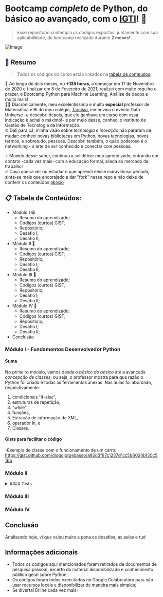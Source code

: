 # Bootcamp _completo_ de Python, do básico ao avançado, com o [IGTI](https://www.igti.com.br/custom/bootcamps-gratuitos/)! 🚀

> Esse repositório contempla os códigos expostos, juntamente com sua aplicabilidade, do bootcamp realizado durante **2 meses!**

![Image](https://raw.githubusercontent.com/diogojorgebasso/bootcamp-python-igti/f8a88dd16406884f20a3cbc65295e2fc84d7a8ef/certificado_diogojbasso)
## 📘 Resumo

> Todos os códigos do curso estão linkados na [tabela de conteúdos](#table_of_contents "Tabela de Conteúdos").

💜 Ao longo de dois meses, ou **+135 horas**, a começar em 17 de Novembro de 2020 e finalizar em 8 de Fevereiro de 2021, realizei com muito orgulho e prazer, o Bootcamp Python para Machine Learning, Análise de dados e muito mais!
<br>
👨‍🏫 Diacronicamente, meu excelentíssimo e muito **especial** professor de Matemática e BI do meu colégio, [Tarcísio](https://github.com/Taaaaaar), me enviou o evento Data Universe -e descobri depois, que ele ganhava um curso com essa indicação e achei o máximo!- e por meio desse, conheci o Instituto de Gestão de Tecnologia da Informação.
<br>
⏰ Dali para cá, minha visão sobre _tecnologia e inovação_ não pararam de mudar: conheci novas bibliotecas em Python, novas tecnologias, novos termos, e sobretudo, pessoas. Descobri também, o quão poderoso é o networking - a arte de ser conhecido e conectar com pessoas.
<br>

💡 Munido desse saber, continuo a solidificar meu aprendizado, entrando em contato -cada vez mais- com a educação formal, aliada ao mercado de trabalho!
<br>
🔥 Caso queira ver ou estudar o que aprendi nesse maravilhoso período, sinta-se mais que encorajado a dar "fork" nesse repo e não deixe de conferir os conteúdos [abaixo](#table_of_contents)

## 📋 Tabela de Conteúdos:

<a name="table_of_contents"></a>

- Módulo I 😀
  - Resumo do aprendizado;
  - Códigos (curtos) GIST;
  - Repositório;
  - Desafio I;
  - Desafio II;
- Módulo II 🤩
  - Resumo do aprendizado;
  - Códigos (curtos) GIST;
  - Repositório;
  - Desafio I;
  - Desafio II;
- Módulo III 🧠
  - Resumo do aprendizado;
  - Códigos (curtos) GIST;
  - Repositório;
  - Desafio I;
  - Desafio II;
- Módulo IV 🌱
  - Resumo do aprendizado;
  - Códigos (curtos) GIST;
  - Repositório;
  - Desafio I;
  - Desafio II;
- Conclusão

### Módulo I - Fundamentos Desenvolvedor Python

#### Suma

No primeiro módulo, vamos desde o _básico do básico_ até a avançada _concepção de classes_, ou seja, o professor mostra para que razão o Python foi criado e todas as ferramentas anexas. Nas aulas foi abordado, respectivamente:

1. condicionais "if-else",
2. estruturas de repetição,
3. "while",
4. funções,
5. Extração de informação de XML,
6. operador in, e
7. Classes.

#### Gists para facilitar o código

-Exemplo de classe com o funcionamento de um carro: https://gist.github.com/diogojorgebasso/a82d3f87c1237d1cc5b6024b130c51bb

### Módulo II

<details>
           <summary>#### Gists</summary>
           - Leitura do DataSet em CSV: https://gist.github.com/diogojorgebasso/2fcbc904ee64d7918920fa8e6d215a43
- Informações básicas: https://gist.github.com/diogojorgebasso/ab8f335c60bcda02cd8be99e767cce51
- Pré processamento de dias: https://gist.github.com/diogojorgebasso/9710679a1c86c02397beb03f34c4ff75
- Pré processamento de valores categóricos com Pandas: https://gist.github.com/diogojorgebasso/9cb41b69800144d09e9240b8c49b5022
- Visualização simples no gráfico bidimensional: https://gist.github.com/diogojorgebasso/63c2fa62aaf7412c6e48967c0e337070
- Visualização de séries temporais com Seaborn e Matplotlib: https://gist.github.com/diogojorgebasso/eb8118a978d31005b369ea1241c1b83f
- Agrupamento de dados da coluna com Pandas: https://gist.github.com/diogojorgebasso/e27d0031b91dcbff48d89adcf7dbb02d
         </details>

### Módulo III

### Módulo IV

## Conclusão

Analisando hoje, vi que valeu muito a pena os desafios, as aulas e tud

## Informações adicionais

- Todos os códigos aqui mencionados foram retirados de documentos de pesquisa pessoal, excerto do material disponibilizado e conhecimento público geral sobre Python;
- Os códigos foram todos executados no Google Colaboratory para não usar recursos locais e disponibilizar de maneira mais simples;
- Se diverta! Brilhe cada vez mais!
